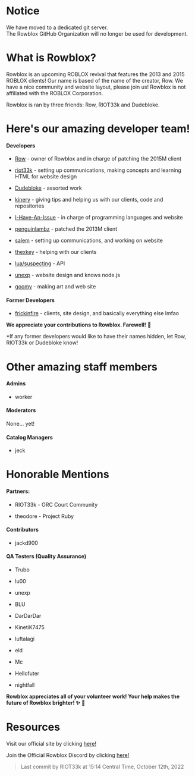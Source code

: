 # Notice
We have moved to a dedicated git server.  
The Rowblox GitHub Organization will no longer be used for development.

# What is Rowblox? 

Rowblox is an upcoming ROBLOX revival that features the 2013 and 2015 ROBLOX clients! Our name is based of the name of the creator, Row. We have a nice community and website layout, please join us! Rowblox is not affiliated with the ROBLOX Corporation.

Rowblox is ran by three friends: Row, RIOT33k and Dudebloke.

# Here's our amazing developer team!

#### Developers

- [Row](https://github.com/ROEvGABE) - owner of Rowblox and in charge of patching the 2015M client

- [riot33k](https://github.com/riot33k) - setting up communications, making concepts and learning HTML for website design

- [Dudebloke](https://github.com/Bounceysteve99) - assorted work

- [kinery](https://github.com/kineryy) - giving tips and helping us with our clients, code and repositories

- [I-Have-An-Issue](https://github.com/I-Have-An-Issue) - in charge of programming languages and website

- [penguinlambz](https://github.com/penguinlambz) - patched the 2013M client

- [salem](https://github.com/idksalem) - setting up communications, and working on website

- [thexkey](https://github.com/samdisk11) - helping with our clients

- [lua/suspecting](https://github.com/suspecting) - API

- [unexp](https://github.com/unexp) - website design and knows node.js

- [goomy](https://github.com/MarkMrGamer) - making art and web site

#### Former Developers

- [frickinfire](https://github.com/frickinfire) - clients, site design, and basically everything else lmfao

**We appreciate your contributions to Rowblox. Farewell!** 💙

*If any former developers would like to have their names hidden, let Row, RIOT33k or Dudebloke know!

# Other amazing staff members

#### Admins

- worker

#### Moderators

None... yet!

#### Catalog Managers

- jeck


# Honorable Mentions

#### Partners:

- RIOT33k - ORC Court Community

- theodore - Project Ruby

#### Contributors

- jackd900

#### QA Testers (Quality Assurance)

- Trubo

- lu00

- unexp

- BLU

- DarDarDar

- KinetiK7475

- luftalagi

- eld

- Mc

- Hellofuter

- nightfall

**Rowblox appreciates all of your volunteer work! Your help makes the future of Rowblox brighter! ✨** 💙

# Resources

Visit our official site by clicking [here!](https://rowblx.xyz)

Join the Official Rowblox Discord by clicking [here!](https://discord.gg/mbXanczQqu)

> Last commit by RIOT33k at 15:14 Central Time, October 12th, 2022
